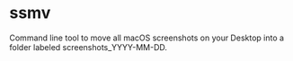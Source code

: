 # ssmv
Command line tool to move all macOS screenshots on your Desktop into a folder labeled screenshots_YYYY-MM-DD.
